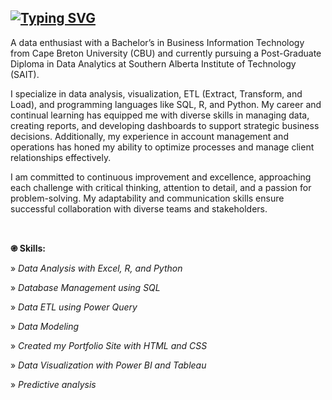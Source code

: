 ## [![Typing SVG](https://readme-typing-svg.demolab.com?font=&weight=1000&letterSpacing=small&duration=7000&pause=1000&color=F7F6F4&repeat=false&width=435&lines=Hi%2C+I'm+Ahmad+Alsharif)](https://git.io/typing-svg)

A data enthusiast with a Bachelor’s in Business Information Technology from Cape Breton University (CBU) and currently pursuing a Post-Graduate Diploma in Data Analytics at Southern Alberta Institute of Technology (SAIT).

I specialize in data analysis, visualization, ETL (Extract, Transform, and Load), and programming languages like SQL, R, and Python. My career and continual learning has equipped me with diverse skills in managing data, creating reports, and developing dashboards to support strategic business decisions. Additionally, my experience in account management and operations has honed my ability to optimize processes and manage client relationships effectively.

I am committed to continuous improvement and excellence, approaching each challenge with critical thinking, attention to detail, and a passion for problem-solving. My adaptability and communication skills ensure successful collaboration with diverse teams and stakeholders.

<br>

**֎ Skills:**

» *Data Analysis with Excel, R, and Python*

» *Database Management using SQL*

» *Data ETL using Power Query*

» *Data Modeling*

» *Created my Portfolio Site with HTML and CSS*

» *Data Visualization with Power BI and Tableau*

» *Predictive analysis*



<!--
**ahmad-alsharif/ahmad-alsharif** is a ✨ _special_ ✨ repository because its `README.md` (this file) appears on your GitHub profile.

Here are some ideas to get you started:

- 🔭 I’m currently working on ...
- 🌱 I’m currently learning ...
- 👯 I’m looking to collaborate on ...
- 🤔 I’m looking for help with ...
- 💬 Ask me about ...
- 📫 How to reach me: ...
- 😄 Pronouns: ...
- ⚡ Fun fact: ...
-->
